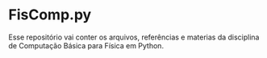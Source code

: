 # FisComp.py
Esse repositório vai conter os arquivos, referências e materias da disciplina de Computação Básica para Física em Python.

